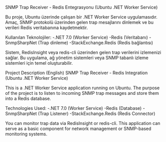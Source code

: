 SNMP Trap Receiver - Redis Entegrasyonu (Ubuntu .NET Worker Service)

Bu proje, Ubuntu üzerinde çalışan bir .NET Worker Service uygulamasıdır. Amaç, SNMP protokolü üzerinden gelen trap mesajlarını dinlemek ve bu verileri Redis veritabanına kaydetmektir.

Kullanılan Teknolojiler:
-.NET 7.0 (Worker Service)
-Redis (Veritabanı)
-SnmpSharpNet (Trap dinleme)
-StackExchange.Redis (Redis bağlantısı)

Sistem, RedisInsight veya redis-cli üzerinden gelen trap verilerini izlemenizi sağlar.
Bu uygulama, ağ yönetim sistemleri veya SNMP tabanlı izleme sistemleri için temel oluşturabilir.



Project Description (English)
SNMP Trap Receiver - Redis Integration (Ubuntu .NET Worker Service)

This is a .NET Worker Service application running on Ubuntu. The purpose of the project is to listen to incoming SNMP trap messages and store them into a Redis database.

Technologies Used:
-.NET 7.0 (Worker Service)
-Redis (Database)
-SnmpSharpNet (Trap Listener)
-StackExchange.Redis (Redis Connector)

 You can monitor trap data via RedisInsight or redis-cli.
This application can serve as a basic component for network management or SNMP-based monitoring systems.
